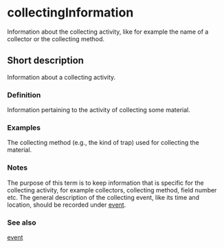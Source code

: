 # collectingInformation

Information about the collecting activity, like for example the name of a collector or the collecting method.


## Short description

Information about a collecting activity.


### Definition

Information pertaining to the activity of collecting some material.


### Examples

The collecting method (e.g., the kind of trap) used for collecting the material.


### Notes

The purpose of this term is to keep information that is specific for the collecting activity, for example collectors, collecting method, field number etc. The general description of the collecting event, like its time and location, should be recorded under [event](__DOCLINK__event/).


### See also

[event](__DOCLINK__event/)
